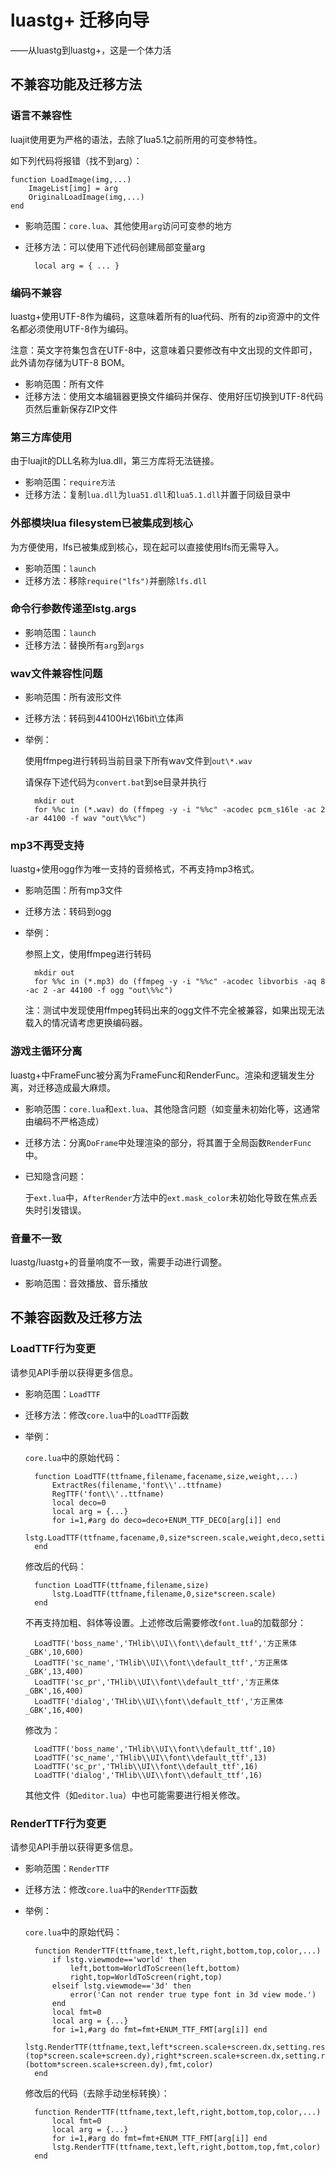 # luastg+ 迁移向导

——从luastg到luastg+，这是一个体力活

## 不兼容功能及迁移方法

### 语言不兼容性

luajit使用更为严格的语法，去除了lua5.1之前所用的可变参特性。

如下列代码将报错（找不到arg）：

	function LoadImage(img,...)
		ImageList[img] = arg
		OriginalLoadImage(img,...)
	end

- 影响范围：`core.lua`、其他使用`arg`访问可变参的地方
- 迁移方法：可以使用下述代码创建局部变量arg

		local arg = { ... }

### 编码不兼容

luastg+使用UTF-8作为编码，这意味着所有的lua代码、所有的zip资源中的文件名都必须使用UTF-8作为编码。

注意：英文字符集包含在UTF-8中，这意味着只要修改有中文出现的文件即可，此外请勿存储为UTF-8 BOM。

- 影响范围：所有文件
- 迁移方法：使用文本编辑器更换文件编码并保存、使用好压切换到UTF-8代码页然后重新保存ZIP文件

### 第三方库使用

由于luajit的DLL名称为lua.dll，第三方库将无法链接。

- 影响范围：`require方法`
- 迁移方法：复制`lua.dll`为`lua51.dll`和`lua5.1.dll`并置于同级目录中

### 外部模块lua filesystem已被集成到核心

为方便使用，lfs已被集成到核心，现在起可以直接使用lfs而无需导入。

- 影响范围：`launch`
- 迁移方法：移除`require("lfs")`并删除`lfs.dll`

### 命令行参数传递至lstg.args

- 影响范围：`launch`
- 迁移方法：替换所有`arg`到`args`

### wav文件兼容性问题

- 影响范围：所有波形文件
- 迁移方法：转码到44100Hz\16bit\立体声
- 举例：
	
	使用ffmpeg进行转码当前目录下所有wav文件到`out\*.wav`

	请保存下述代码为`convert.bat`到se目录并执行

		mkdir out
		for %%c in (*.wav) do (ffmpeg -y -i "%%c" -acodec pcm_s16le -ac 2 -ar 44100 -f wav "out\%%c")

### mp3不再受支持

luastg+使用ogg作为唯一支持的音频格式，不再支持mp3格式。

- 影响范围：所有mp3文件
- 迁移方法：转码到ogg
- 举例：

	参照上文，使用ffmpeg进行转码

		mkdir out
		for %%c in (*.mp3) do (ffmpeg -y -i "%%c" -acodec libvorbis -aq 8 -ac 2 -ar 44100 -f ogg "out\%%c")

	注：测试中发现使用ffmpeg转码出来的ogg文件不完全被兼容，如果出现无法载入的情况请考虑更换编码器。

### 游戏主循环分离

luastg+中FrameFunc被分离为FrameFunc和RenderFunc。渲染和逻辑发生分离，对迁移造成最大麻烦。

- 影响范围：`core.lua`和`ext.lua`、其他隐含问题（如变量未初始化等，这通常由编码不严格造成）
- 迁移方法：分离`DoFrame`中处理渲染的部分，将其置于全局函数`RenderFunc`中。
- 已知隐含问题：

	于`ext.lua`中，`AfterRender`方法中的`ext.mask_color`未初始化导致在焦点丢失时引发错误。

### 音量不一致

luastg/luastg+的音量响度不一致，需要手动进行调整。

- 影响范围：音效播放、音乐播放

## 不兼容函数及迁移方法

### LoadTTF行为变更

请参见API手册以获得更多信息。

- 影响范围：`LoadTTF`
- 迁移方法：修改`core.lua`中的`LoadTTF`函数
- 举例：

	`core.lua`中的原始代码：

		function LoadTTF(ttfname,filename,facename,size,weight,...)
			ExtractRes(filename,'font\\'..ttfname)
			RegTTF('font\\'..ttfname)
			local deco=0
			local arg = {...}
			for i=1,#arg do deco=deco+ENUM_TTF_DECO[arg[i]] end
			lstg.LoadTTF(ttfname,facename,0,size*screen.scale,weight,deco,setting.charset)
		end

	修改后的代码：
		
		function LoadTTF(ttfname,filename,size)
			lstg.LoadTTF(ttfname,filename,0,size*screen.scale)
		end

	不再支持加粗、斜体等设置。上述修改后需要修改`font.lua`的加载部分：

		LoadTTF('boss_name','THlib\\UI\\font\\default_ttf','方正黑体_GBK',10,600)
		LoadTTF('sc_name','THlib\\UI\\font\\default_ttf','方正黑体_GBK',13,400)
		LoadTTF('sc_pr','THlib\\UI\\font\\default_ttf','方正黑体_GBK',16,400)
		LoadTTF('dialog','THlib\\UI\\font\\default_ttf','方正黑体_GBK',16,400)

	修改为：

		LoadTTF('boss_name','THlib\\UI\\font\\default_ttf',10)
		LoadTTF('sc_name','THlib\\UI\\font\\default_ttf',13)
		LoadTTF('sc_pr','THlib\\UI\\font\\default_ttf',16)
		LoadTTF('dialog','THlib\\UI\\font\\default_ttf',16)

	其他文件（如`editor.lua`）中也可能需要进行相关修改。

### RenderTTF行为变更

请参见API手册以获得更多信息。

- 影响范围：`RenderTTF`
- 迁移方法：修改`core.lua`中的`RenderTTF`函数
- 举例：

	`core.lua`中的原始代码：

		function RenderTTF(ttfname,text,left,right,bottom,top,color,...)
			if lstg.viewmode=='world' then
				left,bottom=WorldToScreen(left,bottom)
				right,top=WorldToScreen(right,top)
			elseif lstg.viewmode=='3d' then
				error('Can not render true type font in 3d view mode.')
			end
			local fmt=0
			local arg = {...}
			for i=1,#arg do fmt=fmt+ENUM_TTF_FMT[arg[i]] end
			lstg.RenderTTF(ttfname,text,left*screen.scale+screen.dx,setting.resy-(top*screen.scale+screen.dy),right*screen.scale+screen.dx,setting.resy-(bottom*screen.scale+screen.dy),fmt,color)
		end

	修改后的代码（去除手动坐标转换）：

		function RenderTTF(ttfname,text,left,right,bottom,top,color,...)
			local fmt=0
			local arg = {...}
			for i=1,#arg do fmt=fmt+ENUM_TTF_FMT[arg[i]] end
			lstg.RenderTTF(ttfname,text,left,right,bottom,top,fmt,color)
		end
